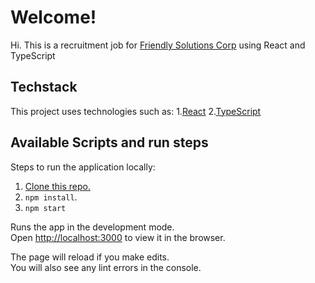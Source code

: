 # Welcome!

Hi. This is a recruitment job for [Friendly Solutions Corp](http://www.friendly-solutions.com) using React and TypeScript

## Techstack

This project uses technologies such as: 1.[React](https://reactjs.org/) 2.[TypeScript](https://www.typescriptlang.org/)

## Available Scripts and run steps

Steps to run the application locally:

1. [Clone this repo.](https://docs.github.com/en/repositories/creating-and-managing-repositories/cloning-a-repository)
2. `npm install`.
3. `npm start`

Runs the app in the development mode.\
Open [http://localhost:3000](http://localhost:3000) to view it in the browser.

The page will reload if you make edits.\
You will also see any lint errors in the console.
